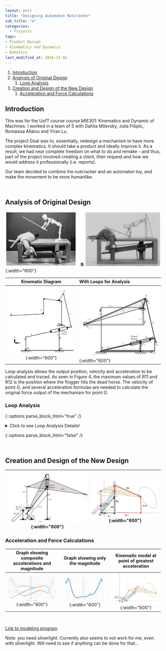 ```yaml
---
layout: post
title: "Designing Automaton Nutcracker"
sub_title: "a"
categories:
  - Projects
tags:
- Product Design
- Kinematics and Dynamics
- Robotics
last_modified_at: 2016-12-02 
---
```


1. [Introduction](#1)
2. [Analysis of Original Design](#2)
    1. [Loop Analysis](#2a)
3. [Creation and Design of the New Design](#3)
    1. [Acceleration and Force Calculations](#3a)
    
    
## Introduction <a name="1"></a>
This was for the UofT course course MIE301: Kinematics and Dynamic of Machines. I worked in a team of 5 with Dahlia Milevsky, Julia Filiplic, Romaissa Allalou and Yiran Lu. 

The project Goal was to, essentially, redesign a mechanism to have more complex kinematics. It should take a product and ideally improve it. As a result, we had near complete freedom on what to do and remake - and thus, part of the project involved creating a client, their request and how we would address it professionally (i.e. reports). 

Our team decided to combine the nutcracker and an automaton toy, and make the movement to be more humanlike.

<p>&nbsp;</p> 

## Analysis of Original Design <a name="2"></a>

![img](/images/projects/nutcracker/og_design.PNG "The Automaton Toy Ee Combined with the Classic Nutcracker"){:width="600"}

| Kinematic Diagram | With Loops for Analysis|
|:-----------------:|:-----------------------|
| ![img](/images/projects/nutcracker/og_design_kd.PNG "Simplified KD"){:width="600"} | ![img](/images/projects/nutcracker/og_design_kd_eqtn.PNG "KD with Loops"){:width="600"} |

Loop analysis allows the output position, velocity and acceleration to be calculated and traced. As seen in Figure 4, the maximum values of R11 and  R12 is the position where the flogger hits the dead horse. The velocity of point G, and several acceleration formulas are needed to calculate the original force output of the mechanism for point G. 

### Loop Analysis <a name="2a"></a>

{::options parse_block_html="true" /} 

<details>
  
  <summary markdown="span">Click to see Loop Analysis Details!</summary>
  
  | rAC2 = 2.8cm <br> rBD  = 17.6cm <br> rFG = 18.6cm <br> rO3_B = 4.8cm <br> rAB  = 12.4cm <br>rDE = 13.2cm <br> |
  rEG = 21.8cm<br> rO5_FB = 8.89cm<br>rBC3= 12.7cm<br>rEF = 3.0cm<br> rO2_A = 4.8cm<br> rO2_O5 = 9.4cm ĵ +0.5cm î |
  |:-----------------:|:---------------------:|
  | ![img](/images/projects/nutcracker/og_loopAnalysis1.PNG "Simplified KD"){:width="300"} | ![img](/images/projects/nutcracker/og_loopAnalysis2.PNG "Simplified KD"){:width="300"} |
  | ![img](/images/projects/nutcracker/og_loopAnalysis3.PNG "Simplified KD"){:width="300"} | ![img](/images/projects/nutcracker/og_loopAnalysis4.PNG "Simplified KD"){:width="300"} |
  
</details>

{::options parse_block_html="false" /}

<p>&nbsp;</p> 

## Creation and Design of the New Design <a name="3"></a>

| ![img](/images/projects/nutcracker/final_design_kd.PNG "Simplified KD"){:width="600"} | ![img](/images/projects/nutcracker/final_design_kd_eqtn.PNG "Simplified KD"){:width="600"} |
|:---:|:---:|

### Acceleration and Force Calculations <a name="3a"></a>

|Graph showing composite accelerations and magnitude| Graph showing only the magnitude| Kinematic model at point of greatest acceleration |
|:---:|:---:|:---:|
| ![img](/images/projects/nutcracker/accel_graph.PNG "Composite Accelerations"){:width="600"} | ![img](/images/projects/nutcracker/accel_graph_mag_only.PNG "Acceleration Magnitude"){:width="600"} | ![img](/images/projects/nutcracker/greatest_accl_neg2-9rad.PNG "Position of Maximum Accel"){:width="600"} |

<p>&nbsp;</p> 

[Link to modeling program](https://designengrlab.github.io/PMKS/pmks.html?mech=ground,2,R,0.000,0.000,0.000,ttft%7C2,3,R,-30.000,0.000,0.000,ffff%7C3,4,R,100.000,150.000,0.000,ffff%7C4,ground,R,100.000,0.000,0.000,ffff%7C2,5,R,-30.000,30.000,0.000,ffff%7C5,4,RP,100.000,200.000,90.000,ffff%7C5,6,R,0.000,68.000,0.000,ffff%7C6,7,R,-30.000,68.000,0.000,ffff%7C8,4,R,100.000,250.000,25.000,ffff%7C6,ground,RP,-55.000,48.000,45.000,tfff%7C7,8,R,-30.000,200.000,0.000,ffff%7C8,R,350.000,150.000,0.000,ffff%7C )

Note: you need silverlight. Currently also seems to not work for me, even with silverlight. Will need to see if anything can be done for that...

[comment]: # ( https://docs.google.com/document/d/11p94HGvVMrtGJnBlE4-7jnZ_2klZ_HOIyMy73pJye-A/edit )
[comment]: # ( https://docs.google.com/document/d/1fPsFOBVk9J_k5i0bj0PYX3kzWta-xdNT7pqmTRZ0BbE/edit )

